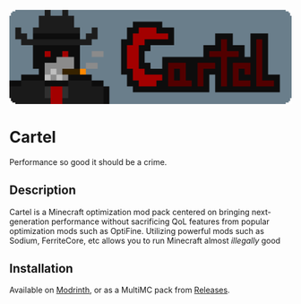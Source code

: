 ![Cartel](https://raw.githubusercontent.com/CartelModpack/Cartel/master/icons/logo.png)

# Cartel

Performance so good it should be a crime. 

## Description

Cartel is a Minecraft optimization mod pack centered on bringing next-generation performance without sacrificing QoL features from popular optimization mods such as OptiFine. Utilizing powerful mods such as Sodium, FerriteCore, etc allows you to run Minecraft almost *illegally* good

## Installation

Available on [Modrinth](https://modrinth.com/modpack/cartel), or as a MultiMC pack from [Releases](https://github.com/CartelModpack/Cartel/releases).